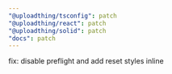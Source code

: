 ```yaml
---
"@uploadthing/tsconfig": patch
"@uploadthing/react": patch
"@uploadthing/solid": patch
"docs": patch
---
```


fix: disable preflight and add reset styles inline
